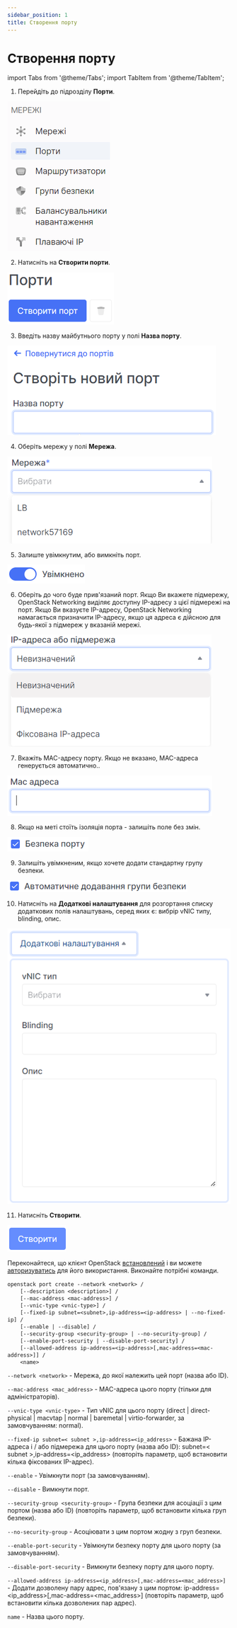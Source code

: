 ```yaml
---
sidebar_position: 1
title: Створення порту
---
```


# Створення порту

import Tabs from '@theme/Tabs';
import TabItem from '@theme/TabItem';

<Tabs>
<TabItem value="personal-area" label="Особистий кабінет" default>

1. Перейдіть до підрозділу **Порти**.

![](../../img/ports/1.png)

2. Натисніть на **Створити порти**.

![](../../img/ports/2.png)

3. Введіть назву майбутнього порту у полі **Назва порту**.

![](../../img/ports/3.png)

4. Оберіть мережу у полі **Мережа**.

![](../../img/ports/4.png)

5. Залиште увімкнутим, або вимкніть порт.

![](../../img/ports/5.png)

6. Оберіть до чого буде прив'язаний порт. Якщо Ви вкажете підмережу, OpenStack Networking виділяє доступну IP-адресу з цієї підмережі на порт.
   Якщо Ви вказуєте IP-адресу, OpenStack Networking намагається призначити IP-адресу, якщо ця адреса є дійсною для будь-якої з підмереж у вказаній мережі.

![](../../img/ports/6.png)

7. Вкажіть MAC-адресу порту. Якщо не вказано, MAC-адреса генерується автоматично..

![](../../img/ports/7.png)

8. Якщо на меті стоїть ізоляція порта - залишіть поле без змін.

![](../../img/ports/8.png)

9. Залишіть увімкненим, якщо хочете додати стандартну групу безпеки.

![](../../img/ports/9.png)

10. Натисніть на **Додаткові налаштування** для розгортання списку додаткових полів налаштувань, серед яких є: 
    вибрір vNIC типу, blinding, опис.

![](../../img/ports/10.png)

11. Натисніть **Створити**.

![](../../img/ports/12.png)

</TabItem>
<TabItem value="openstack" label="Openstack CLI">

Переконайтеся, що клієнт OpenStack [встановлений](#) і ви можете [авторизуватись](#) для його використання.
Виконайте потрібні команди.

```
openstack port create --network <network> /
    [--description <description>] /
    [--mac-address <mac-address>] /
    [--vnic-type <vnic-type>] /
    [--fixed-ip subnet=<subnet>,ip-address=<ip-address> | --no-fixed-ip] /
    [--enable | --disable] /
    [--security-group <security-group> | --no-security-group] /
    [--enable-port-security | --disable-port-security] /
    [--allowed-address ip-address=<ip-address>[,mac-address=<mac-address>]] /
    <name>        
```

`--network <network>` - Мережа, до якої належить цей порт (назва або ID).

`--mac-address <mac_address>` - MAC-адреса цього порту (тільки для адміністраторів).

`--vnic-type <vnic-type>` - Тип vNIC для цього порту (direct | direct-physical | macvtap | normal | baremetal | virtio-forwarder, за замовчуванням: normal).

`--fixed-ip subnet=< subnet >,ip-address=<ip_address>` - Бажана IP-адреса і / або підмережа для цього порту (назва або ID): subnet=< subnet >,ip-address=<ip_address> (повторіть параметр, щоб встановити кілька фіксованих IP-адрес).

`--enable` - Увімкнути порт (за замовчуванням).

`--disable` - Вимкнути порт.

`--security-group <security-group>` - Група безпеки для асоціації з цим портом (назва або ID) (повторіть параметр, щоб встановити кілька груп безпеки).

`--no-security-group` - Асоціювати з цим портом жодну з груп безпеки.

`--enable-port-security` - Увімкнути безпеку порту для цього порту (за замовчуванням).

`--disable-port-security` - Вимкнути безпеку порту для цього порту.

`--allowed-address ip-address=<ip_address>[,mac-address=<mac_address>]` - Додати дозволену пару адрес, пов'язану з цим портом: ip-address=<ip_address>[,mac-address=<mac_address>] (повторіть параметр, щоб встановити кілька дозволених пар адрес).

`name` - Назва цього порту.

</TabItem>
</Tabs>

